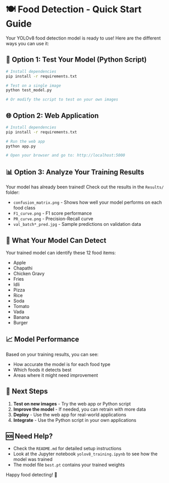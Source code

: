 # 🍽️ Food Detection - Quick Start Guide

Your YOLOv8 food detection model is ready to use! Here are the different ways you can use it:

## 🚀 Option 1: Test Your Model (Python Script)

```bash
# Install dependencies
pip install -r requirements.txt

# Test on a single image
python test_model.py

# Or modify the script to test on your own images
```

## 🌐 Option 2: Web Application

```bash
# Install dependencies
pip install -r requirements.txt

# Run the web app
python app.py

# Open your browser and go to: http://localhost:5000
```

## 📊 Option 3: Analyze Your Training Results

Your model has already been trained! Check out the results in the `Results/` folder:
- `confusion_matrix.png` - Shows how well your model performs on each food class
- `F1_curve.png` - F1 score performance
- `PR_curve.png` - Precision-Recall curve
- `val_batch*_pred.jpg` - Sample predictions on validation data

## 🎯 What Your Model Can Detect

Your trained model can identify these 12 food items:
- Apple
- Chapathi  
- Chicken Gravy
- Fries
- Idli
- Pizza
- Rice
- Soda
- Tomato
- Vada
- Banana
- Burger

## 📈 Model Performance

Based on your training results, you can see:
- How accurate the model is for each food type
- Which foods it detects best
- Areas where it might need improvement

## 🔧 Next Steps

1. **Test on new images** - Try the web app or Python script
2. **Improve the model** - If needed, you can retrain with more data
3. **Deploy** - Use the web app for real-world applications
4. **Integrate** - Use the Python script in your own applications

## 🆘 Need Help?

- Check the `README.md` for detailed setup instructions
- Look at the Jupyter notebook `yolov8_training.ipynb` to see how the model was trained
- The model file `best.pt` contains your trained weights

Happy food detecting! 🎉
